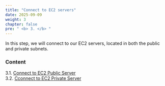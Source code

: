 ```yaml
---
title: "Connect to EC2 servers"
date: 2025-09-09
weight: 3
chapter: false
pre: " <b> 3. </b> "
---
```


In this step, we will connect to our EC2 servers, located in both the public and private subnets.

### Content

3.1. [Connect to EC2 Public Server](3.1-public-instance/) \
3.2. [Cconnect to EC2 Private Server](3.2-private-instance/)
